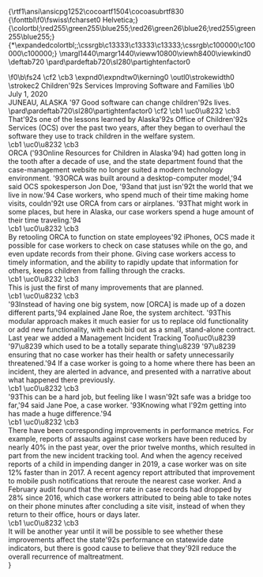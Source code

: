 {\rtf1\ansi\ansicpg1252\cocoartf1504\cocoasubrtf830
{\fonttbl\f0\fswiss\fcharset0 Helvetica;}
{\colortbl;\red255\green255\blue255;\red26\green26\blue26;\red255\green255\blue255;}
{\*\expandedcolortbl;;\cssrgb\c13333\c13333\c13333;\cssrgb\c100000\c100000\c100000;}
\margl1440\margr1440\vieww10800\viewh8400\viewkind0
\deftab720
\pard\pardeftab720\sl280\partightenfactor0

\f0\b\fs24 \cf2 \cb3 \expnd0\expndtw0\kerning0
\outl0\strokewidth0 \strokec2 Children\'92s Services Improving Software and Families
\b0 \
July 1, 2020\
JUNEAU, ALASKA \'97 Good software can change children\'92s lives.\
\pard\pardeftab720\sl280\partightenfactor0
\cf2 \cb1 \uc0\u8232 \cb3 \
That\'92s one of the lessons learned by Alaska\'92s Office of Children\'92s Services (OCS) over the past two years, after they began to overhaul the software they use to track children in the welfare system.\
\cb1 \uc0\u8232 \cb3 \
ORCA (\'93Online Resources for Children in Alaska\'94) had gotten long in the tooth after a decade of use, and the state department found that the case-management website no longer suited a modern technology environment. \'93ORCA was built around a desktop-computer model,\'94 said OCS spokesperson Jon Doe, \'93and that just isn\'92t the world that we live in now.\'94 Case workers, who spend much of their time making home visits, couldn\'92t use ORCA from cars or airplanes. \'93That might work in some places, but here in Alaska, our case workers spend a huge amount of their time traveling.\'94\
\cb1 \uc0\u8232 \cb3 \
By retooling ORCA to function on state employees\'92 iPhones, OCS made it possible for case workers to check on case statuses while on the go, and even update records from their phone. Giving case workers access to timely information, and the ability to rapidly update that information for others, keeps children from falling through the cracks.\
\cb1 \uc0\u8232 \cb3 \
This is just the first of many improvements that are planned.\
\cb1 \uc0\u8232 \cb3 \
\'93Instead of having one big system, now [ORCA] is made up of a dozen different parts,\'94 explained Jane Roe, the system architect. \'93This modular approach makes it much easier for us to replace old functionality or add new functionality, with each bid out as a small, stand-alone contract. Last year we added a Management Incident Tracking Tool\uc0\u8239 \'97\u8239 which used to be a totally separate thing\u8239 \'97\u8239 ensuring that no case worker has their health or safety unnecessarily threatened.\'94 If a case worker is going to a home where there has been an incident, they are alerted in advance, and presented with a narrative about what happened there previously.\
\cb1 \uc0\u8232 \cb3 \
\'93This can be a hard job, but feeling like I wasn\'92t safe was a bridge too far,\'94 said Jane Poe, a case worker. \'93Knowing what I\'92m getting into has made a huge difference.\'94\
\cb1 \uc0\u8232 \cb3 \
There have been corresponding improvements in performance metrics. For example, reports of assaults against case workers have been reduced by nearly 40% in the past year, over the prior twelve months, which resulted in part from the new incident tracking tool. And when the agency received reports of a child in impending danger in 2019, a case worker was on site 12% faster than in 2017. A recent agency report attributed that improvement to mobile push notifications that reroute the nearest case worker. And a February audit found that the error rate in case records had dropped by 28% since 2016, which case workers attributed to being able to take notes on their phone minutes after concluding a site visit, instead of when they return to their office, hours or days later.\
\cb1 \uc0\u8232 \cb3 \
It will be another year until it will be possible to see whether these improvements affect the state\'92s performance on statewide date indicators, but there is good cause to believe that they\'92ll reduce the overall recurrence of maltreatment.\
}